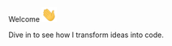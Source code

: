 <!-- ### Hi there 👋 -->

Welcome <img src="https://raw.githubusercontent.com/ABSphreak/ABSphreak/master/gifs/Hi.gif" width="30px">

Dive in to see how I transform ideas into code.


<!--
**Kaitonee/Kaitonee** is a ✨ _special_ ✨ repository because its `README.md` (this file) appears on your GitHub profile.

Here are some ideas to get you started:

- 🔭 I’m currently working on ...
- 🌱 I’m currently learning ...
- 👯 I’m looking to collaborate on ...
- 🤔 I’m looking for help with ...
- 💬 Ask me about ...
- 📫 How to reach me: ...
- 😄 Pronouns: ...
- ⚡ Fun fact: ...
-->
